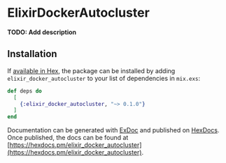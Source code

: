 # ElixirDockerAutocluster

**TODO: Add description**

## Installation

If [available in Hex](https://hex.pm/docs/publish), the package can be installed
by adding `elixir_docker_autocluster` to your list of dependencies in `mix.exs`:

```elixir
def deps do
  [
    {:elixir_docker_autocluster, "~> 0.1.0"}
  ]
end
```

Documentation can be generated with [ExDoc](https://github.com/elixir-lang/ex_doc)
and published on [HexDocs](https://hexdocs.pm). Once published, the docs can
be found at [https://hexdocs.pm/elixir_docker_autocluster](https://hexdocs.pm/elixir_docker_autocluster).

